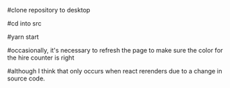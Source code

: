 #clone repository to desktop

#cd into src

#yarn start

#occasionally, it's necessary to refresh the page to make sure the color for the hire counter is right

#although I think that only occurs when react rerenders due to a change in source code. 
